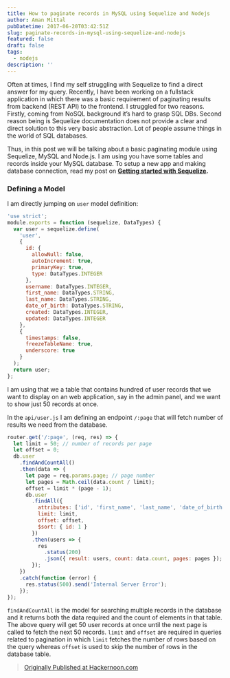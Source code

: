 ```yaml
---
title: How to paginate records in MySQL using Sequelize and Nodejs
author: Aman Mittal
pubDatetime: 2017-06-20T03:42:51Z
slug: paginate-records-in-mysql-using-sequelize-and-nodejs
featured: false
draft: false
tags:
  - nodejs
description: ''
---
```


Often at times, I find my self struggling with Sequelize to find a direct answer for my query. Recently, I have been working on a fullstack application in which there was a basic requirement of paginating results from backend (REST API) to the frontend. I struggled for two reasons. Firstly, coming from NoSQL background it’s hard to grasp SQL DBs. Second reason being is Sequelize documentation does not provide a clear and direct solution to this very basic abstraction. Lot of people assume things in the world of SQL databases.

Thus, in this post we will be talking about a basic paginating module using Sequelize, MySQL and Node.js. I am using you have some tables and records inside your MySQL database. To setup a new app and making database connection, read my post on [**Getting started with Sequelize**](https://hackernoon.com/getting-started-with-sequelize-for-nodejs-applications-2854c58ffb8c)**.**

### Defining a Model

I am directly jumping on `user` model definition:

```js
'use strict';
module.exports = function (sequelize, DataTypes) {
  var user = sequelize.define(
    'user',
    {
      id: {
        allowNull: false,
        autoIncrement: true,
        primaryKey: true,
        type: DataTypes.INTEGER
      },
      username: DataTypes.INTEGER,
      first_name: DataTypes.STRING,
      last_name: DataTypes.STRING,
      date_of_birth: DataTypes.STRING,
      created: DataTypes.INTEGER,
      updated: DataTypes.INTEGER
    },
    {
      timestamps: false,
      freezeTableName: true,
      underscore: true
    }
  );
  return user;
};
```

I am using that we a table that contains hundred of user records that we want to display on an web application, say in the admin panel, and we want to show just 50 records at once.

In the `api/user.js` I am defining an endpoint `/:page` that will fetch number of results we need from the database.

```js
router.get('/:page', (req, res) => {
  let limit = 50; // number of records per page
  let offset = 0;
  db.user
    .findAndCountAll()
    .then(data => {
      let page = req.params.page; // page number
      let pages = Math.ceil(data.count / limit);
      offset = limit * (page - 1);
      db.user
        .findAll({
          attributes: ['id', 'first_name', 'last_name', 'date_of_birth'],
          limit: limit,
          offset: offset,
          $sort: { id: 1 }
        })
        .then(users => {
          res
            .status(200)
            .json({ result: users, count: data.count, pages: pages });
        });
    })
    .catch(function (error) {
      res.status(500).send('Internal Server Error');
    });
});
```

`findAndCountAll` is the model for searching multiple records in the database and it returns both the data required and the count of elements in that table. The above query will get 50 user records at once until the next page is called to fetch the next 50 records. `limit` and `offset` are required in queries related to pagination in which `limit` fetches the number of rows based on the query whereas `offset` is used to skip the number of rows in the database table.

> [Originally Published at Hackernoon.com](https://medium.com/hackernoon/how-to-paginate-records-in-mysql-using-sequelize-and-nodejs-a3465d12aad5)
